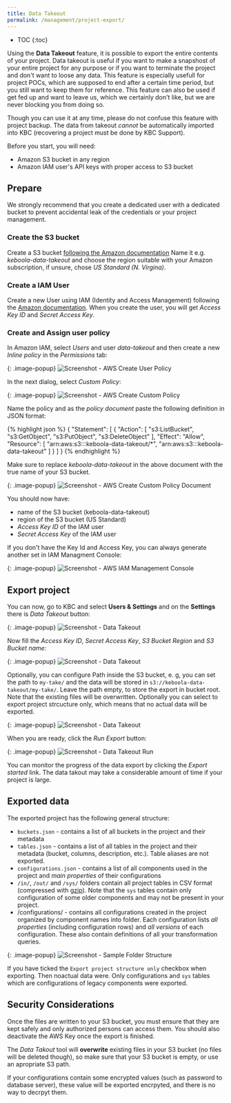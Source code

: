 ```yaml
---
title: Data Takeout
permalink: /management/project-export/
---
```


* TOC
{:toc}

Using the **Data Takeout** feature, it is possible to export the entire contents of your project. 
Data takeout is useful if you want to make a snapshost of your entire project
for any purpose or if you want to terminate the project and don't want to loose any data.
This feature is especially usefull for project POCs, which are supposed to end after a certain time period, but
you still want to keep them for reference. This feature can also be used 
if get fed up and want to leave us, which we certainly don't like, but we are never blocking you from doing so.

Though you can use it at any time, please do not confuse this feature with project backup. 
The data from takeout *cannot* be automatically imported into KBC 
(recovering a project must be done by KBC Support).

Before you start, you will need:

- Amazon S3 bucket in any region
- Amazon IAM user's API keys with proper access to S3 bucket

## Prepare 
We strongly recommend that you create a dedicated user with a dedicated bucket to
prevent accidental leak of the credentials or your project management.  

### Create the S3 bucket
Create a S3 bucket
[following the Amazon documentation](http://docs.aws.amazon.com/AmazonS3/latest/gsg/CreatingABucket.html)
Name it e.g. *keboola-data-takeout* and choose the region suitable with your Amazon subscription,
if unsure, chose *US Standard (N. Virgina)*.  

### Create a IAM User
Create a new User using IAM (Identity and Access Management) following the
[Amazon documentation](http://docs.aws.amazon.com/IAM/latest/UserGuide/id_users_create.html#id_users_create_console).
When you create the user, you will get *Access Key ID* and *Secret Access Key*.

### Create and Assign user policy
In Amazon IAM, select *Users* and user *data-takeout* and then create a new *Inline policy* in the 
*Permissions* tab:

{: .image-popup}
![Screenshot - AWS Create User Policy](/management/project-export/aws-create-policy-intro.png)

In the next dialog, select *Custom Policy*:

{: .image-popup}
![Screenshot - AWS Create Custom Policy](/management/project-export/aws-create-custom-policy.png)

Name the policy and as the *policy document* paste the following definition in JSON format:

{% highlight json %}
{
    "Statement": [
        {
            "Action": [
                "s3:ListBucket",
                "s3:GetObject",
                "s3:PutObject",
                "s3:DeleteObject"
            ],
            "Effect": "Allow",
            "Resource": [
                "arn:aws:s3:::keboola-data-takeout/*",
                "arn:aws:s3:::keboola-data-takeout"
            ]
        }
    ]
}
{% endhighlight %}

Make sure to replace *keboola-data-takeout* in the above document with the true name of your S3 bucket.

{: .image-popup}
![Screenshot - AWS Create Custom Policy Document](/management/project-export/aws-create-custom-policy-document.png)

You should now have:

- name of the S3 bucket (keboola-data-takeout)
- region of the S3 bucket (US Standard)
- *Access Key ID* of the IAM user
- *Secret Access Key* of the IAM user

If you don't have the Key Id and Access Key, you can always generate another set in IAM Managment Console:

{: .image-popup}
![Screenshot - AWS IAM Management Console](/management/project-export/aws-user-credentials.png)

## Export project
You can now, go to KBC and select **Users & Settings** and on the **Settings** 
there is *Data Takeout* button:

{: .image-popup}
![Screenshot - Data Takeout](/management/project-export/data-takeout-project-settings.png)

Now fill the *Access Key ID*, *Secret Access Key*, *S3 Bucket Region* and *S3 Bucket name*:

{: .image-popup}
![Screenshot - Data Takeout](/management/project-export/data-takeout-settings.png)

Optionally, you can configure Path inside the S3 bucket, e. g, you can set the path to `my-take/`
and the data will be stored in `s3://keboola-data-takeout/my-take/`. Leave the path empty, to store
the export in bucket root. Note that the existing files will be overwritten. 
Optionally you can select to export project strcucture only, which means that
no actual data will be exported.  

{: .image-popup}
![Screenshot - Data Takeout](/overview/tutorial/management/data-takeout.png)

When you are ready, click the *Run Export* button:

{: .image-popup}
![Screenshot - Data Takeout Run](/management/project-export/data-takeout-project-export.png)

You can monitor the progress of the data export by clicking the *Export started* link. 
The data takout may take a considerable amount of time if your project is large.

## Exported data  
The exported project has the following general structure:

- `buckets.json` - contains a list of all buckets in the project and their metadata 
- `tables.json` - contains a list of all tables in the project and their metadata (bucket, columns, description, etc.).
Table aliases are not exported.
- `configurations.json` - contains a list of all components used in the project and *main properties* of their configurations
- `/in/`, `/out/` and `/sys/` folders contain all project tables in CSV format (compressed with
[gzip](http://www.gzip.org/)). Note that the `sys` tables contain only configuration of some older components and 
may not be present in your project.
- /configurations/ - contains all configurations created in the project organized by component names into folder.
Each configuration lists *all properties* (including configuration rows) and *all versions* of each configuration.
These also contain definitions of all your transformation queries.

{: .image-popup}
![Screenshot - Sample Folder Structure](/management/project-export/folder-structure.png)

If you have ticked the `Export project structure only` checkbox when exporting. Then noactual data were. Only 
configurations and `sys` tables which are configurations of legacy components were exported.

## Security Considerations
Once the files are written to your S3 bucket, you must ensure that they are kept safely and only authorized
persons can access them. You should also deactivate the AWS Key once the export is finished.

The *Data Takout* tool will **overwrite** existing files in your S3 bucket (no files will be deleted though), 
so make sure that your S3 bucket is empty, or use an apropriate S3 path.

If your configurations contain some encrypted values (such as password to database server), these
value will be exported encrpyted, and there is no way to decrpyt them.  
